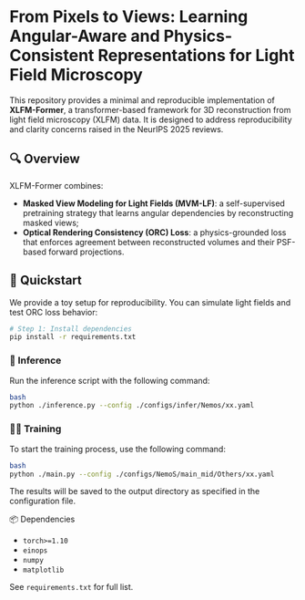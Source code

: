 # From Pixels to Views: Learning Angular-Aware and Physics-Consistent Representations for Light Field Microscopy

This repository provides a minimal and reproducible implementation of **XLFM-Former**, a transformer-based framework for 3D reconstruction from light field microscopy (XLFM) data. It is designed to address reproducibility and clarity concerns raised in the NeurIPS 2025 reviews.

## 🔍 Overview

XLFM-Former combines:

- **Masked View Modeling for Light Fields (MVM-LF)**: a self-supervised pretraining strategy that learns angular dependencies by reconstructing masked views;
- **Optical Rendering Consistency (ORC) Loss**: a physics-grounded loss that enforces agreement between reconstructed volumes and their PSF-based forward projections.

## 🚀 Quickstart

We provide a toy setup for reproducibility. You can simulate light fields and test ORC loss behavior:

```bash
# Step 1: Install dependencies
pip install -r requirements.txt
```



### 🔬 Inference 

Run the inference script with the following command:

```bash
bash
python ./inference.py --config ./configs/infer/Nemos/xx.yaml
```

### 🏋️‍♂️ Training 

To start the training process, use the following command:

```bash
bash
python ./main.py --config ./configs/NemoS/main_mid/Others/xx.yaml
```

The results will be saved to the output directory as specified in the configuration file.





📦 Dependencies

- `torch>=1.10`
- `einops`
- `numpy`
- `matplotlib`

See `requirements.txt` for full list.

